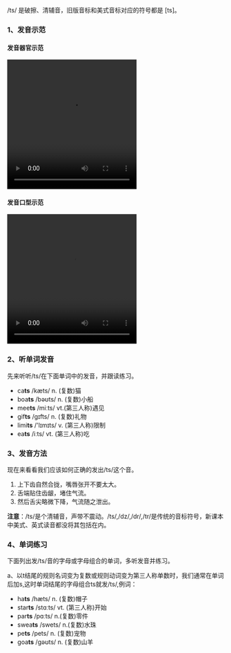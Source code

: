 /ts/ 是破擦、清辅音，旧版音标和美式音标对应的符号都是 [ts]。



### 1、发音示范

#### 发音器官示范

<video src="./ts-1.mp4" width="300px" height="300px" controls="controls"></video>

#### 发音口型示范

<video src="./ts.mp4" width="300px" height="300px" controls="controls"></video>



### 2、听单词发音

先来听听/ts/在下面单词中的发音，并跟读练习。

- ca**ts** /kæts/ n. (复数)猫
- boa**ts** /bəʊts/ n. (复数)小船
- mee**ts** /miːts/ vt.(第三人称)遇见
- gif**ts** /gɪfts/ n. (复数)礼物
- limi**ts** /'lɪmɪts/ v. (第三人称)限制
- ea**ts** /iːts/ vt. (第三人称)吃



### 3、发音方法

现在来看看我们应该如何正确的发出/ts/这个音。

1. 上下齿自然合拢，嘴唇张开不要太大。
2. 舌端贴住齿龈，堵住气流。
3. 然后舌尖略微下降，气流随之泄出。

**注意**：/ts/是个清辅音，声带不震动。/ts/,/dz/,/dr/,/tr/是传统的音标符号，新课本中美式、英式读音都没将其包括在内。



### 4、单词练习

下面列出发/ts/音的字母或字母组合的单词，多听发音并练习。

a、以t结尾的规则名词变为复数或规则动词变为第三人称单数时，我们通常在单词后加s,这时单词结尾的字母组合ts就发/ts/,例词：

- ha**ts** /hæts/ n. (复数)帽子
- star**ts** /stɑːts/ vt. (第三人称)开始
- par**ts** /pɑːts/ n.(复数)零件
- swea**ts** /swets/ n.(复数)水珠
- pe**ts** /pets/ n. (复数)宠物
- goa**ts** /gəʊts/ n. (复数)山羊